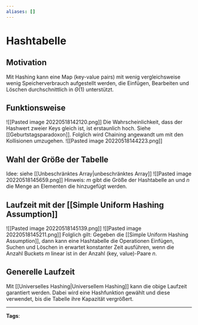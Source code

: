 ```yaml
---
aliases: []
---
```


# Hashtabelle

## Motivation

Mit Hashing kann eine Map (key-value pairs) mit wenig vergleichsweise wenig Speicherverbrauch aufgestellt werden, die Einfügen, Bearbeiten und Löschen durchschnittlich in $\Theta(1)$ unterstützt.

## Funktionsweise

![[Pasted image 20220518142120.png]]
Die Wahrscheinlichkeit, dass der Hashwert zweier Keys gleich ist, ist erstaunlich hoch. Siehe [[Geburtstagsparadoxon]]. Folglich wird Chaining angewandt um mit den Kollisionen umzugehen.
![[Pasted image 20220518144223.png]]

## Wahl der Größe der Tabelle

Idee: siehe [[Unbeschränktes Array|unbeschränktes Array]]
![[Pasted image 20220518145659.png]]
Hinweis: $m$ gibt die Größe der Hashtabelle an und $n$ die Menge an Elementen die hinzugefügt werden.

## Laufzeit mit der [[Simple Uniform Hashing Assumption]]

![[Pasted image 20220518145139.png]]
![[Pasted image 20220518145211.png]]
Folglich gilt:
Gegeben die [[Simple Uniform Hashing Assumption]], dann kann eine Hashtabelle die Operationen Einfügen, Suchen und Löschen in erwartet konstanter Zeit ausführen, wenn die Anzahl Buckets $m$ linear ist in der Anzahl (key, value)-Paare $n$.

## Generelle Laufzeit

Mit [[Universelles Hashing|Universellem Hashing]] kann die obige Laufzeit garantiert werden. Dabei wird eine Hashfunktion gewählt und diese verwendet, bis die Tabelle ihre Kapazität vergrößert.

---

**Tags**:
